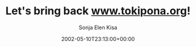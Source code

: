 ---
title: 'Let''s bring back www.tokipona.org!'
posts: 4
hash: 't98'
author: 'Sonja Elen Kisa'
date: 2002-05-10T23:13:00+00:00
sources:
  - http://forums.tokipona.org/viewtopic.php%3Ft=98.html
---